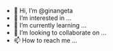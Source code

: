 - 👋 Hi, I’m @ginangeta
- 👀 I’m interested in ...
- 🌱 I’m currently learning ...
- 💞️ I’m looking to collaborate on ...
- 📫 How to reach me ...

<!---
ginangeta/ginangeta is a ✨ special ✨ repository because its `README.md` (this file) appears on your GitHub profile.
You can click the Preview link to take a look at your changes.
--->
